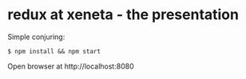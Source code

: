 # redux at xeneta - the presentation

Simple conjuring: 

```
$ npm install && npm start
```

Open browser at http://localhost:8080

